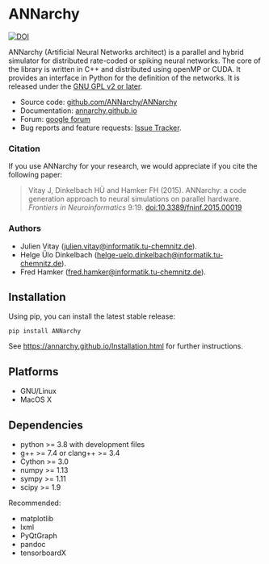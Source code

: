 # ANNarchy 

[![DOI](https://zenodo.org/badge/57382690.svg)](https://zenodo.org/badge/latestdoi/57382690)


ANNarchy (Artificial Neural Networks architect) is a parallel and hybrid simulator for distributed rate-coded or spiking neural networks. The core of the library is written in C++ and distributed using openMP or CUDA. It provides an interface in Python for the definition of the networks. It is released under the [GNU GPL v2 or later](http://www.gnu.org/licenses/gpl.html).

* Source code: [github.com/ANNarchy/ANNarchy](https://github.com/ANNarchy/ANNarchy)
* Documentation: [annarchy.github.io](https://annarchy.github.io)
* Forum: [google forum](https://groups.google.com/forum/#!forum/annarchy)
* Bug reports and feature requests: [Issue Tracker](https://github.com/ANNarchy/ANNarchy/issues).

### Citation

If you use ANNarchy for your research, we would appreciate if you cite the following paper:

> Vitay J, Dinkelbach HÜ and Hamker FH (2015). ANNarchy: a code generation approach to neural simulations on parallel hardware. *Frontiers in Neuroinformatics* 9:19. [doi:10.3389/fninf.2015.00019](http://dx.doi.org/10.3389/fninf.2015.00019)

### Authors

* Julien Vitay (julien.vitay@informatik.tu-chemnitz.de).
* Helge Ülo Dinkelbach (helge-uelo.dinkelbach@informatik.tu-chemnitz.de).
* Fred Hamker (fred.hamker@informatik.tu-chemnitz.de).

## Installation

Using pip, you can install the latest stable release:

```
pip install ANNarchy
```

See <https://annarchy.github.io/Installation.html> for further instructions.

## Platforms

* GNU/Linux
* MacOS X

## Dependencies

* python >= 3.8 with development files
* g++ >= 7.4 or clang++ >= 3.4
* Cython >= 3.0
* numpy >= 1.13
* sympy >= 1.11
* scipy >= 1.9

Recommended:

* matplotlib
* lxml 
* PyQtGraph 
* pandoc 
* tensorboardX
